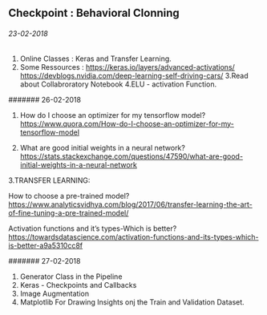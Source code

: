 ## Checkpoint : Behavioral Clonning

###### 23-02-2018
1. Online Classes : Keras and Transfer Learning.
2. Some Ressources :
	https://keras.io/layers/advanced-activations/
	https://devblogs.nvidia.com/deep-learning-self-driving-cars/
3.Read about Collabroratory Notebook
4.ELU - activation Function.

####### 26-02-2018
1. How do I choose an optimizer for my tensorflow model? https://www.quora.com/How-do-I-choose-an-optimizer-for-my-tensorflow-model

2. What are good initial weights in a neural network? https://stats.stackexchange.com/questions/47590/what-are-good-initial-weights-in-a-neural-network

3.TRANSFER LEARNING:

How to choose a pre-trained model? https://www.analyticsvidhya.com/blog/2017/06/transfer-learning-the-art-of-fine-tuning-a-pre-trained-model/

Activation functions and it’s types-Which is better? https://towardsdatascience.com/activation-functions-and-its-types-which-is-better-a9a5310cc8f

####### 27-02-2018
1. Generator Class in the Pipeline
2. Keras - Checkpoints and Callbacks
3. Image Augmentation 
4. Matplotlib For Drawing Insights onj the Train and Validation Dataset.
